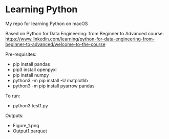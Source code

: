 # Learning Python
My repo for learning Python on macOS

Based on Python for Data Engineering: from Beginner to Advanced course:
https://www.linkedin.com/learning/python-for-data-engineering-from-beginner-to-advanced/welcome-to-the-course

Pre-requisites:
- pip install pandas
- pip3 install openpyxl
- pip install numpy
- python3 -m pip install -U matplotlib
- python3 -m pip install pyarrow pandas

To run:
- python3 test1.py

Outputs:
- Figure_1.png
- Output1.parquet